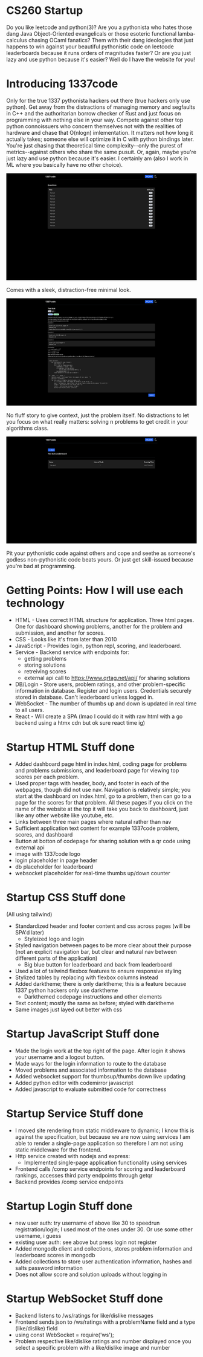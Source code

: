 # CS260 Startup

Do you like leetcode and python(3)? Are you a pythonista who hates those dang Java Object-Oriented evangelicals or those esoteric functional lamba-calculus chasing OCaml fanatics? Them with their dang ideologies that just happens to win against your beautiful pythonistic code on leetcode leaderboards because it runs orders of magnitudes faster? Or are you just lazy and use python because it's easier? Well do I have the website for you!

# Introducing 1337code

Only for the true 1337 pythonista hackers out there (true hackers only use python). Get away from the distractions of managing memory and segfaults in C++ and the authoritarian borrow checker of Rust and just focus on programming with nothing else in your way. Compete against other top python connoissuers who concern themselves not with the realities of hardware and chase that O(nlogn) imlementation. It matters not how long it actually takes; someone else will optimize it in C with python bindings later. You're just chasing that theoretical time complexity--only the purest of metrics--against others who share the same pusuit. Or, again, maybe you're just lazy and use python because it's easier. I certainly am (also I work in ML where you basically have no other choice).

![[dashboard]](./readme_images/dashboard.png)

Comes with a sleek, distraction-free minimal look.

![[codepage]](./readme_images/codepage.png)

No fluff story to give context, just the problem itself. No distractions to let you focus on what really matters: solving n problems to get credit in your algorithms class.

![[leaderboard]](./readme_images/leaderboard.png)

Pit your pythonistic code against others and cope and seethe as someone's godless non-pythonistic code beats yours. Or just get skill-issued because you're bad at programming.

# Getting Points: How I will use each technology

- HTML - Uses correct HTML structure for application. Three html pages. One for dashboard showing problems, another for the problem and submission, and another for scores.
- CSS - Looks like it's from later than 2010
- JavaScript - Provides login, python repl, scoring, and leaderboard.
- Service - Backend service with endpoints for:
    - getting problems
    - storing solutions
    - retreiving scores
    - external api call to https://www.qrtag.net/api/ for sharing solutions
- DB/Login - Store users, problem ratings, and other problem-specific information in database. Register and login users. Credentials securely stored in database. Can't leaderboard unless logged in.
- WebSocket - The number of thumbs up and down is updated in real time to all users.
- React - Will create a SPA (lmao I could do it with raw html with a go backend using a htmx cdn but ok sure react time ig)

# Startup HTML Stuff done

- Added dashboard page html in index.html, coding page for problems and problems submissions, and leaderboard page for viewing top scores per each problem.
- Used proper tags with header, body, and footer in each of the webpages, though did not use nav. Navigation is relatively simple; you start at the dashboard on index.html, go to a problem, then can go to a page for the scores for that problem. All these pages if you click on the name of the website at the top it will take you back to dashboard, just like any other website like youtube, etc.
- Links between three main pages where natural rather than nav
- Sufficient application text content for example 1337code problem, scores, and dashboard
- Button at botton of codepage for sharing solution with a qr code using external api
- image with 1337code logo
- login placeholder in page header
- db placeholder for leaderboard
- websocket placeholder for real-time thumbs up/down counter

# Startup CSS Stuff done

(All using tailwind)
- Standardized header and footer content and css across pages (will be SPA'd later)
    - Styleized logo and login
- Styled navigation between pages to be more clear about their purpose (not an explicit navigation bar, but clear and natural nav between different parts of the application)
    - Big blue button for leaderboard and back from leaderboard
- Used a lot of tailwind flexbox features to ensure responsive styling
- Stylized tables by replacing with flexbox columns instead
- Added darktheme; there is only darktheme; this is a feature because 1337 python hackers only use darktheme
    - Darkthemed codepage instructions and other elements
- Text content; mostly the same as before; styled with darktheme
- Same images just layed out better with css

# Startup JavaScript Stuff done

- Made the login work at the top right of the page. After login it shows your username and a logout button.
- Made ways for the login information to route to the database
- Moved problems and associated information to the database
- Added websocket support for thumbsup/thumbs down live updating
- Added python editor with codemirror javascript
- Added javascript to evaluate submitted code for correctness

# Startup Service Stuff done

- I moved site rendering from static middleware to dynamic; I know this is against the specification, but because we are now using services I am able to render a single-page application so therefore I am not using static middleware for the frontend.
- Http service created with nodejs and express:
    - Implemented single-page application functionality using services
- Frontend calls /comp service endpoints for scoring and leaderboard rankings, accesses third party endpoints through getqr
- Backend provides /comp service endpoints

# Startup Login Stuff done

- new user auth: try username of above like 30 to speedrun registration/login; I used most of the ones under 30. Or use some other username, i guess
- existing user auth: see above but press login not register
- Added mongodb client and collections, stores problem information and leaderboard scores in mongodb
- Added collections to store user authentication information, hashes and salts password information
- Does not allow score and solution uploads without logging in

# Startup WebSocket Stuff done

- Backend listens to /ws/ratings for like/dislike messages
- Frontend sends json to /ws/ratings with a problemName field and a type (like/dislike) field
- using const WebSocket = require('ws');
- Problem respective like/dislike ratings and number displayed once you select a specific problem with a like/dislike image and number

